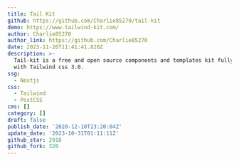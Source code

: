 ```yaml
---
title: Tail Kit
github: https://github.com/Charlie85270/tail-kit
demo: https://www.tailwind-kit.com/
author: Charlie85270
author_link: https://github.com/Charlie85270
date: 2023-11-26T11:41:41.820Z
description: >-
  Tail-kit is a free and open source components and templates kit fully coded
  with Tailwind css 3.0.
ssg:
  - Nextjs
css:
  - Tailwind
  - PostCSS
cms: []
category: []
draft: false
publish_date: '2020-12-10T23:20:04Z'
update_date: '2023-10-31T01:11:11Z'
github_star: 2918
github_fork: 320
---
```

